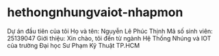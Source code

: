 # hethongnhungvaiot-nhapmon
Dự án đầu tiên của tôi
Họ và tên: Nguyễn Lê Phúc Thịnh
Mã số sinh viên: 25139047
Giới thiệu: Xin chào, tôi đến từ ngành Hệ Thống Nhúng và IOT của trường Đại học Sư Phạm Kỹ Thuật TP.HCM
